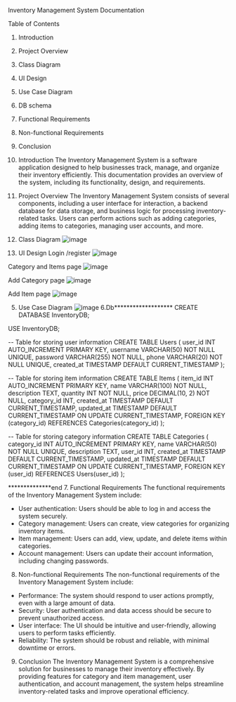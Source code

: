  Inventory Management System Documentation

Table of Contents
1. Introduction
2. Project Overview
3. Class Diagram
4. UI Design
5. Use Case Diagram
6. DB schema
7. Functional Requirements
8. Non-functional Requirements
9. Conclusion

1. Introduction
The Inventory Management System is a software application designed to help businesses track, manage, and organize their inventory efficiently. This documentation provides an overview of the system, including its functionality, design, and requirements.

2. Project Overview
The Inventory Management System consists of several components, including a user interface for interaction, a backend database for data storage, and business logic for processing inventory-related tasks. Users can perform actions such as adding categories, adding items to categories, managing user accounts, and more.

3. Class Diagram
 ![image](https://github.com/yeabtsegataye/inventory_MGT_sys_java/assets/127824421/bba44ac1-0527-40e4-bc43-2f5f0f990886)

4. UI Design
Login /register 
 ![image](https://github.com/yeabtsegataye/inventory_MGT_sys_java/assets/127824421/a05c8b58-dda3-4f6e-b793-ca2f6cc58ea4)

Category and Items page
![image](https://github.com/yeabtsegataye/inventory_MGT_sys_java/assets/127824421/86fe618e-78ab-4164-975e-91527a576023)

 Add Category page
 ![image](https://github.com/yeabtsegataye/inventory_MGT_sys_java/assets/127824421/591519f4-65af-421a-87b4-a8f903f33430)

Add Item page
 ![image](https://github.com/yeabtsegataye/inventory_MGT_sys_java/assets/127824421/86714303-c493-4c12-aecc-78823d069a1f)

5. Use Case Diagram
 ![image](https://github.com/yeabtsegataye/inventory_MGT_sys_java/assets/127824421/f07a6b6a-077b-46ce-86af-d9fab097de46)
6.Db*******************
 CREATE DATABASE InventoryDB;

USE InventoryDB;

-- Table for storing user information
CREATE TABLE Users (
    user_id INT AUTO_INCREMENT PRIMARY KEY,
    username VARCHAR(50) NOT NULL UNIQUE,
    password VARCHAR(255) NOT NULL,
    phone VARCHAR(20) NOT NULL UNIQUE,
    created_at TIMESTAMP DEFAULT CURRENT_TIMESTAMP
);

-- Table for storing item information
CREATE TABLE Items (
    item_id INT AUTO_INCREMENT PRIMARY KEY,
    name VARCHAR(100) NOT NULL,
    description TEXT,
    quantity INT NOT NULL,
    price DECIMAL(10, 2) NOT NULL,
    category_id INT,
    created_at TIMESTAMP DEFAULT CURRENT_TIMESTAMP,
    updated_at TIMESTAMP DEFAULT CURRENT_TIMESTAMP ON UPDATE CURRENT_TIMESTAMP,
    FOREIGN KEY (category_id) REFERENCES Categories(category_id)
);

-- Table for storing category information
CREATE TABLE Categories (
    category_id INT AUTO_INCREMENT PRIMARY KEY,
    name VARCHAR(50) NOT NULL UNIQUE,
    description TEXT,
    user_id INT,
    created_at TIMESTAMP DEFAULT CURRENT_TIMESTAMP,
    updated_at TIMESTAMP DEFAULT CURRENT_TIMESTAMP ON UPDATE CURRENT_TIMESTAMP,
    FOREIGN KEY (user_id) REFERENCES Users(user_id)
);

**************end
7. Functional Requirements
The functional requirements of the Inventory Management System include:
- User authentication: Users should be able to log in and access the system securely.
- Category management: Users can create, view categories for organizing inventory items.
- Item management: Users can add, view, update, and delete items within categories.
- Account management: Users can update their account information, including changing passwords.

8. Non-functional Requirements
The non-functional requirements of the Inventory Management System include:
- Performance: The system should respond to user actions promptly, even with a large amount of data.
- Security: User authentication and data access should be secure to prevent unauthorized access.
- User interface: The UI should be intuitive and user-friendly, allowing users to perform tasks efficiently.
- Reliability: The system should be robust and reliable, with minimal downtime or errors.

9. Conclusion
The Inventory Management System is a comprehensive solution for businesses to manage their inventory effectively. By providing features for category and item management, user authentication, and account management, the system helps streamline inventory-related tasks and improve operational efficiency.

